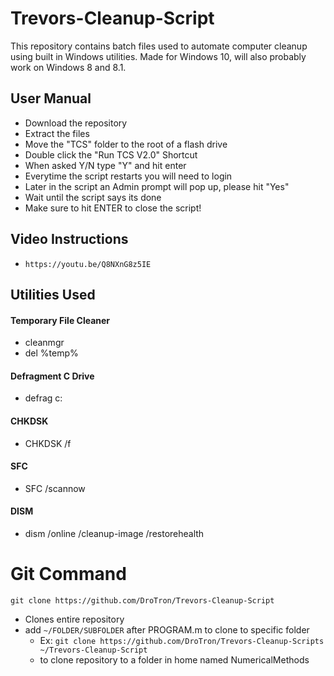 # Trevors-Cleanup-Script
This repository contains batch files used to automate computer cleanup using built in Windows utilities. Made for Windows 10, will also probably work on Windows 8 and 8.1.

## User Manual
   * Download the repository
   * Extract the files
   * Move the "TCS" folder to the root of a flash drive
   * Double click the "Run TCS V2.0" Shortcut
   * When asked Y/N type "Y" and hit enter
   * Everytime the script restarts you will need to login
   * Later in the script an Admin prompt will pop up, please hit "Yes"
   * Wait until the script says its done
   * Make sure to hit ENTER to close the script!

## Video Instructions
   * `https://youtu.be/Q8NXnG8z5IE`

## Utilities Used
#### Temporary File Cleaner
   * cleanmgr
   * del %temp%
#### Defragment C Drive
   * defrag c:
#### CHKDSK
   * CHKDSK /f
#### SFC
   * SFC /scannow
#### DISM
   * dism /online /cleanup-image /restorehealth
   
# Git Command
`git clone https://github.com/DroTron/Trevors-Cleanup-Script`
*  Clones entire repository
*  add `~/FOLDER/SUBFOLDER` after PROGRAM.m to clone to specific folder
   * Ex: `git clone https://github.com/DroTron/Trevors-Cleanup-Scripts ~/Trevors-Cleanup-Script`
   * to clone repository to a folder in home named NumericalMethods
